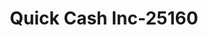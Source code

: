 ---
f_zip-code: 82930
f_state-code: WY
title: Quick Cash Inc-25160
f_phone: 307-783-7777
f_city-only: Evanston
f_address: 100 8Th Street Ste 4 Evanston
f_location-unique-id: '25160'
slug: quick-cash-inc-25160
updated-on: '2024-05-30T13:46:58.046Z'
created-on: '2024-05-30T13:36:59.803Z'
published-on: '2024-05-30T13:54:32.469Z'
f_city-state: cms/city/evanston-wy.md
f_company: cms/company/quick-cash-inc.md
f_state: cms/state/wyoming.md
layout: '[payday-loan].html'
tags: payday-loan
---
